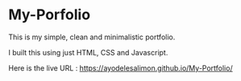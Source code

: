 # My-Porfolio 
 This is my simple, clean and minimalistic portfolio.

 I built this using just HTML, CSS and Javascript.

 Here is the live URL : https://ayodelesalimon.github.io/My-Portfolio/


